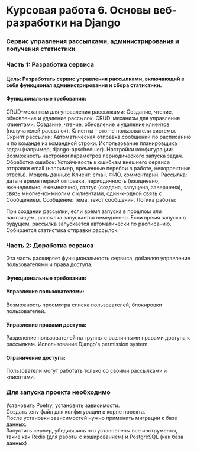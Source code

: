 # Курсовая работа 6. Основы веб-разработки на Django 
### Cервис управления рассылками, администрирования и получения статистики

### Часть 1: Разработка сервиса
#### Цель: Разработать сервис управления рассылками, включающий в себя функционал администрирования и сбора статистики.

#### Функциональные требования:

CRUD-механизм для управления рассылками: Создание, чтение, обновление и удаление рассылок.
CRUD-механизм для управления клиентами: Создание, чтение, обновление и удаление клиентов (получателей рассылок). Клиенты – это не пользователи системы.
Скрипт рассылки: Автоматическая отправка сообщений по расписанию и по команде из командной строки. Использование планировщика задач (например, django-apscheduler).
Настройки конфигурации: Возможность настройки параметров периодического запуска задач.
Обработка ошибок: Устойчивость к ошибкам внешнего сервиса отправки email (например, временные перебои в работе, некорректные ответы).
Модель данных:
Клиент: email, ФИО, комментарий.
Рассылка: дата и время первой отправки, периодичность (ежедневно, еженедельно, ежемесячно), статус (создана, запущена, завершена), связь многие-ко-многим с клиентами, один-к-одной связь с Сообщением.
Сообщение: тема, текст сообщения.
Логика работы:

При создании рассылки, если время запуска в прошлом или настоящем, рассылка запускается немедленно.
Если время запуска в будущем, рассылка запускается автоматически по расписанию.
Собирается статистика отправки рассылок.

### Часть 2: Доработка сервиса
Эта часть расширяет функциональность сервиса, добавляя управление пользователями и права доступа.

#### Функциональные требования:

#### Управление пользователями: 
Возможность просмотра списка пользователей, блокировки пользователей.
#### Управление правами доступа: 
Разделение пользователей на группы с различными правами доступа к рассылкам. Использование Django's permission system.
#### Ограничение доступа: 
Пользователи могут работать только со своими рассылками и клиентами.    

### Для запуска проекта необходимо 
Установить Poetry, установить зависимости.  
Создать .env файл для конфигурации в корне проекта.  
После установки зависимостей нужно применить миграции к базе данных.  
Запустить сервер, убедившись что установлены все инструменты, такие как Redis (для работы с кэшированием) и PostgreSQL (как база данных)

